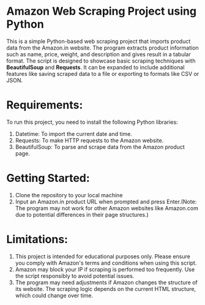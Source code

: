 # **Amazon Web Scraping Project using Python**

This is a simple Python-based web scraping project that imports product data from the Amazon.in website. The program extracts product information such as name, price, weight, and description and gives result in a tabular format. The script is designed to showcase basic scraping techniques with **BeautifulSoup** and **Requests**. It can be expanded to include additional features like saving scraped data to a file or exporting to formats like CSV or JSON.

# **Requirements:**

To run this project, you need to install the following Python libraries:
1. Datetime: To import the current date and time.
2. Requests: To make HTTP requests to the Amazon website.
3. BeautifulSoup: To parse and scrape data from the Amazon product page.

# **Getting Started:**

1. Clone the repository to your local machine
2. Input an Amazon.in product URL when prompted and press Enter.(Note: The program may not work for other Amazon websites like Amazon.com due to potential differences in their page structures.)

# **Limitations:**

1. This project is intended for educational purposes only. Please ensure you comply with Amazon's terms and conditions when using this script.
2. Amazon may block your IP if scraping is performed too frequently. Use the script responsibly to avoid potential issues.
3. The program may need adjustments if Amazon changes the structure of its website. The scraping logic depends on the current HTML structure, which could change over time.